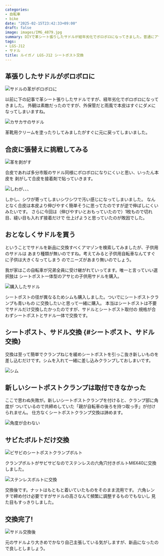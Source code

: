 ```yaml
---
categories:
- 自転車
- bike
date: "2025-02-15T23:42:33+09:00"
draft: false
image: images/IMG_4879.jpg
summary: DIYで革シート張りしたサドルが経年劣化でボロボロになってきました。普通にアサヒ自転車の子ども用サドルを購入し取付。シートポストの径が合わずアダプターが必要でした。
tags:
- LGS-J12
- サドル
title: ルイガノ LGS-J12 シートポスト交換
---
```


## 革張りしたサドルがボロボロに

![サドルの革がボロボロに](./images/IMG_4608.jpg)

以前に下の記事で革シート張りしたサドルですが、経年劣化でボロボロになってきました。
外観は素敵だったのですが、外保管だと雨風で本皮はすぐにダメになってしまいますね。

![カサカサのサドル](./images/IMG_4611.jpg)

革靴用クリームを塗ったりしてみましたがすぐに元に戻ってしまいました。

## 合皮に張替えに挑戦してみる

![革を剥がす](./images/IMG_4613.jpg)

合皮であれば多分市販のサドル同様にボロボロになりにくいと思い、いったん本皮を
剥がして合皮を接着剤で貼っていきます。

![しわが、、、](./images/IMG_4625.jpg)

しかし、シワが寄ってしまいシワシワで汚い感じになってしまいました。
なんとなく合皮は本皮より伸びやすく簡単そうに思ってたのですが逆で伸ばしにくいみたいです。
さらに今回は（伸びやすいとおもっていたので）1枚もので切れ目、縫い目も入れず接着だけで
仕上げようと思っていたのが敗因でした。

## おとなしくサドルを買う

ということでサドルを新品に交換すべくアマゾンを検索してみましたが、子供用のサドルは
あまり種類が無いのですね。考えてみると子供用自転車なんてすぐに子供は大きくなってしまう
のでニーズがあまり無いのでしょう。

我が家はこの自転車が兄弟全員に受け継がれていってます。唯一と言っていい選択肢は
シートポスト一体型のアサヒの子供用サドルを購入。

![購入したサドル](./images/IMG_4863.jpg)

シートポストの径が異なるためシムも購入しました。ついでにシートポストクランプも青いもの
に交換したいと思って一緒に購入。
本当はシートポストは不要でサドルだけ交換したかったのですが、サドルとシートポスト取付の
規格が合わずシートポストとサドル一体で交換です。

## シートポスト、サドル交換 {#シートポスト、サドル交換}

交換は至って簡単でクランプねじを緩めシートポストを引っこ抜き新しいものを差し込むだけです。シムを入れて一緒に差し込みクランプしておしまいです。

![シム](./images/IMG_4867.jpg)

## 新しいシートポストクランプは取付できなかった

ここで思わぬ失敗が。新しいシートポストクランプを付けると、クランプ部に角度が
ついているので共締めしていた「親が自転車の後ろを持つ取っ手」が付けられません。
仕方なくシートポストクランプ交換は諦めます。

![角度が合わない](./images/IMG_4865.jpg)

## サビたボルトだけ交換

![ビサビのシートポストクランプボルト](./images/IMG_4875.jpg)

クランプボルトがサビサビなのでステンレスの六角穴付きボルトM6X40に交換しました。

![ステンレスボルトに交換](./images/IMG_4876.jpg)

交換後です。ナットはもともと着いていたものをそのまま流用です。
六角レンチで締め付け必要ですがサドルの高さなんて頻繁に調整するものでもないし
見た目もすっきりしました。

## 交換完了!

![サドル交換後](./images/IMG_4879.jpg)

元のサドルより大きめでかなり自己主張している気がしますが、新品になったので良しとしましょう。
